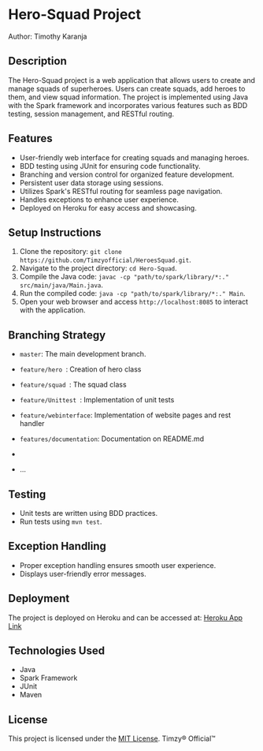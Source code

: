 # Hero-Squad Project

Author: Timothy Karanja

## Description
The Hero-Squad project is a web application that allows users to create and manage squads of superheroes. Users can create squads, add heroes to them, and view squad information. The project is implemented using Java with the Spark framework and incorporates various features such as BDD testing, session management, and RESTful routing.

## Features
- User-friendly web interface for creating squads and managing heroes.
- BDD testing using JUnit for ensuring code functionality.
- Branching and version control for organized feature development.
- Persistent user data storage using sessions.
- Utilizes Spark's RESTful routing for seamless page navigation.
- Handles exceptions to enhance user experience.
- Deployed on Heroku for easy access and showcasing.

## Setup Instructions
1. Clone the repository: `git clone https://github.com/Timzyofficial/HeroesSquad.git`.
2. Navigate to the project directory: `cd Hero-Squad`.
3. Compile the Java code: `javac -cp "path/to/spark/library/*:." src/main/java/Main.java`.
4. Run the compiled code: `java -cp "path/to/spark/library/*:." Main`.
5. Open your web browser and access `http://localhost:8085` to interact with the application.

## Branching Strategy
- `master`: The main development branch.
- `feature/hero `: Creation of hero class
- `feature/squad `: The squad class
- `feature/Unittest `: Implementation of unit tests
- `feature/webinterface`: Implementation of website pages and rest handler
- `features/documentation`: Documentation on README.md
- 

- ...

## Testing
- Unit tests are written using BDD practices.
- Run tests using `mvn test`.

## Exception Handling
- Proper exception handling ensures smooth user experience.
- Displays user-friendly error messages.

## Deployment
The project is deployed on Heroku and can be accessed at: [Heroku App Link](https://heroessquad.herokuapp.com/)

## Technologies Used
- Java
- Spark Framework
- JUnit
- Maven

## License
This project is licensed under the [MIT License](LICENSE).
Timzy® Official™ 

